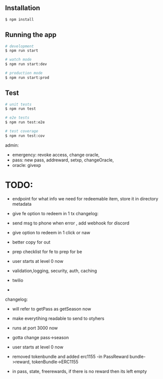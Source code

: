 ## Installation

```bash
$ npm install
```

## Running the app

```bash
# development
$ npm run start

# watch mode
$ npm run start:dev

# production mode
$ npm run start:prod
```

## Test

```bash
# unit tests
$ npm run test

# e2e tests
$ npm run test:e2e

# test coverage
$ npm run test:cov
```

admin:

- emergency: revoke access, change oracle,
- pass: new pass, addreward, setxp, changeOracle,
- oracle: givexp

# TODO:

- endpoint for what info we need for redeemable item, store it in directory metadata
- give fe option to redeem in 1 tx
  changelog:
- send msg to phone when error , add webhook for discord
- give option to redeem in 1 click or naw
- better copy for out
- prep checklist for fe to prep for be
- user starts at level 0 now

- validation,logging, security, auth, caching
- twilio
-

changelog:

- will refer to getPass as getSeason now

- make everytihing readable to send to otyhers
- runs at port 3000 now
- gotta change pass->season
- user starts at level 0 now
- removed tokenbundle and added erc1155
  -in PassReward bundle->reward, tokenBundle->ERC1155
- in pass, state, freerewards, if there is no reward then its left empty
